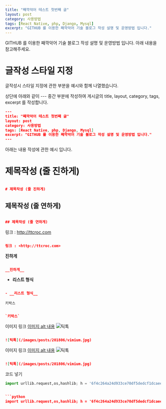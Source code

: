 ```yaml
---
title: "째깍악어 테스트 첫번째 글"
layout: post
category: 사용방법
tags: [React Native, php, Django, Mysql]
excerpt: "GITHUB 를 이용한 째깍악어 기술 블로그 작성 설명 및 운영방법 입니다."
---
```


GITHUB 를 이용한 째깍악어 기술 블로그 작성 설명 및 운영방법 입니다. 아래 내용을 참고해주세요.

# 글작성 스타일 지정

글작성시 스타일 지정에 관한 부분을 예시와 함께 나열했습니다.



상단에 아래와 같이 --- 중간 부분에 작성하여 게시글의 title, layout, category, tags, excerpt 를 작성합니다.

```json
---
title: "째깍악어 테스트 첫번째 글"
layout: post
category: 사용방법
tags: [React Native, php, Django, Mysql]
excerpt: "GITHUB 를 이용한 째깍악어 기술 블로그 작성 설명 및 운영방법 입니다."
---
```


아래는 내용 작성에 관한 예시 입니다.


# 제목작성 (줄 진하게)

```json

# 제목작성 (줄 진하게)

```



## 제목작성 (줄 연하게)

```json

## 제목작성 (줄 연하게)

```



링크 : <http://ttcroc.com>

```json

링크 : <http://ttcroc.com>

```



__진하게__

```json

__진하게__

```



- __리스트 형식__

```json

- __리스트 형식__

```



`키박스`

```json

`키박스`

```



이미지 링크 [이미지 alt 내용](경로)
![틱톡](/images/posts/201806/vimium.jpg)

```json

![틱톡](/images/posts/201806/vimium.jpg)

```



이미지 링크 [이미지 alt 내용](경로)
![틱톡](/images/posts/201806/vimium.jpg)

```json

![틱톡](/images/posts/201806/vimium.jpg)

```


코드 넣기
```python
import urllib.request,os,hashlib; h = '6f4c264a24d933ce70df5dedcf1dcaee' + 'ebe013ee18cced0ef93d5f746d80ef60'; pf = 'Package Control.sublime-package'; ipp = sublime.installed_packages_path(); urllib.request.install_opener( urllib.request.build_opener( urllib.request.ProxyHandler()) ); by = urllib.request.urlopen( 'http://packagecontrol.io/' + pf.replace(' ', '%20')).read(); dh = hashlib.sha256(by).hexdigest(); print('Error validating download (got %s instead of %s), please try manual install' % (dh, h)) if dh != h else open(os.path.join( ipp, pf), 'wb' ).write(by)
```

```json

```python
import urllib.request,os,hashlib; h = '6f4c264a24d933ce70df5dedcf1dcaee' + 'ebe013ee18cced0ef93d5f746d80ef60'; pf = 'Package Control.sublime-package'; ipp = sublime.installed_packages_path(); urllib.request.install_opener( urllib.request.build_opener( urllib.request.ProxyHandler()) ); by = urllib.request.urlopen( 'http://packagecontrol.io/' + pf.replace(' ', '%20')).read(); dh = hashlib.sha256(by).hexdigest(); print('Error validating download (got %s instead of %s), please try manual install' % (dh, h)) if dh != h else open(os.path.join( ipp, pf), 'wb' ).write(by)
```

```